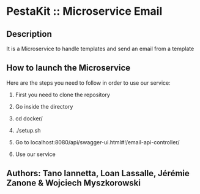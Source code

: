 # PestaKit :: Microservice Email

## Description
It is a Microservice to handle templates and send an email from a template

## How to launch the Microservice

Here are the steps you need to follow in order to use our service:

1. First you need to clone the repository

2. Go inside the directory

3. cd docker/

4. ./setup.sh

5. Go to localhost:8080/api/swagger-ui.html#!/email-api-controller/

6. Use our service







Authors: Tano Iannetta, Loan Lassalle, Jérémie Zanone & Wojciech Myszkorowski
---
